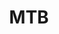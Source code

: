 ---
title: MTB
crosslinks:
- BicyclingCirclejerk
- skiing
- cycling
- dontdeadopeninside
- Drama
- Battlecars
- VideoEditing
- tall
- knolling
- drones
- askscience
- vandwellers
- causeWhyNotMate
- CCW
- BikeShop
- MTBTrailBuilding
- GoldenCO
- videos
- xkcd
- Goruck
---